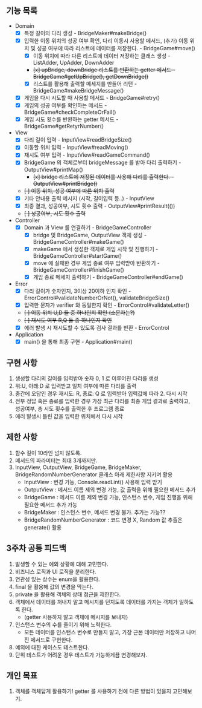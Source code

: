 ## 기능 목록
- Domain
  - [x] 특정 길이의 다리 생성 - BridgeMaker#makeBridge()
  - [x] 입력한 이동 위치의 성공 여부 확인, 다리 이동시 사용할 메서드, (추가) 이동 위치 및 성공 여부에 따라 리스트에 데이터를 저장한다. - BridgeGame#move()
    - [x] 이동 위치에 따라 다른 리스트에 데이터 저장하는 클래스 생성 - ListAdder, UpAdder, DownAdder
    - ~~[x] upBridge, downBridge 리스트를 반환하는 getter 메서드 - BridgeGame#getUpBridge(), getDownBridge()~~
    - [x] 리스트를 활용해 출력할 메세지를 만들어 리턴 - BridgeGame#makeBridgeMessage()
  - [x] 게임을 다시 시도할 때 사용할 메서드 - BridgeGame#retry()
  - [x] 게임의 성공 여부를 확인하는 메서드 - BridgeGame#checkCompleteOrFail()
  - [x] 게임 시도 횟수를 반환하는 getter 메서드 - BridgeGame#getRetyrNumber()
- View
  - [x] 다리 길이 입력 - InputView#readBridgeSize()
  - [x] 이동할 위치 입력 - InputView#readMoving()
  - [x] 재시도 여부 입력 - InputView#readGameCommand()
  - [x] BridgeGame 의 객체로부터 bridgeMessage 를 받아 다리 출력하기 - OutputView#printMap()
    - ~~[x] bridge 리스트에 저장된 데이터를 사용해 다리를 출력한다. - OutputView#printBridge()~~
  - ~~[ ] 이동 위치, 성공 여부에 따른 위치 출력~~
  - [x] 기타 안내용 출력 메시지 (시작, 길이입력 등..) - InputView
  - [x] 최종 결과, 성공여부, 시도 횟수 출력 - OutputView#printResult(())
  - ~~[ ] 성공여부, 시도 횟수 출력~~
- Controller
  - [x] Domain 과 View 를 연결하기  - BridgeGameController
    - [x] bridge 및 BridgeGame, OutputView 객체 생성 - BridgeGameController#makeGame()
    - [x] makeGame 에서 생성한 객체로 게임 시작 및 진행하기 - BridgeGameController#startGame()
    - [x] move 에 실패한 경우 게임 종료 여부 입력받아 반환하기 - BridgeGameController#finishGame()
    - [x] 게임 종료 메세지 출력하기 - BridgeGameController#endGame()
- Error
  - [x] 다리 길이가 숫자인지, 3이상 20이하 인지 확인 - ErrorControl#validateNumberOrNot(), validateBridgeSize()
  - [x] 입력한 문자가 verifier 와 동일한지 확인 - ErrorControl#validateLetter()
  - ~~[ ] 이동 위치 U,D 둘 중 하나인지 확인 (소문자는?)~~
  - ~~[ ] 재시도 여부 R,Q 둘 중 하나인지 확인~~
  - [x] 에러 발생 시 재시도할 수 있도록 검사 결과를 반환 - ErrorControl
- Application
  - [x] main() 을 통해 최종 구현 - Application#main() 

## 구현 사항
1. 생성할 다리의 길이를 입력받아 숫자 0, 1 로 이루어진 다리를 생성
2. 위:U, 아래:D 로 입력받고 일치 여부에 따른 다리를 출력
3. 중간에 오답인 경우 재시도: R, 종료: Q 로 입력받아 입력값에 따라 2. 다시 시작
4. 전부 정답 혹은 종료를 입력한 경우 가장 최근 다리를 최종 게임 결과로 출력하고, 성공여부, 총 시도 횟수를 출력한 후 프로그램 종료
5. 에러 발생시 틀린 값을 입력한 위치에서 다시 시작

## 제한 사항
1. 함수 길이 10라인 넘지 않도록.
2. 메서드의 파라미터는 최대 3개까지만.
3. InputView, OutputView, BridgeGame, BridgeMaker, BridgeRandomNumberGenerator 클래스 아래 제한사항 지키며 활용
   - InputView : 변경 가능, Console.readLint() 사용해 입력 받기
   - OutputView : 메서드 이름 제외 변경 가능, 값 출력을 위해 필요한 메서드 추가
   - BridgeGame : 메서드 이름 제외 변경 가능, 인스턴스 변수, 게임 진행을 위해 필요한 메서드 추가 가능
   - BridgeMaker : 인스턴스 변수, 메서드 변경 불가. 추가는 가능??
   - BridgeRandomNumberGenerator : 코드 변경 X, Random 값 추출은 generate() 활용

## 3주차 공통 피드백
1. 발생할 수 있는 예외 상황에 대해 고민한다.
2. 비즈니스 로직과 UI 로직을 분리한다.
3. 연관성 있는 상수는 enum을 활용한다.
4. final 을 활용해 값의 변경을 막는다.
5. private 을 활용해 객체의 상태 접근을 제한한다.
6. 객체에서 데이터를 꺼내지 말고 메시지를 던지도록 데이터를 가지는 객체가 일하도록 한다.
   - (getter 사용하지 말고 객체에 메시지를 보내자)
7. 인스턴스 변수의 수를 줄이기 위해 노력한다.
   - 모든 데이터를 인스턴스 변수로 만들지 말고, 가장 근본 데이터만 저장하고 나머진 메서드로 구현한다.
8. 예외에 대한 케이스도 테스트한다.
9. 단위 테스트가 어려운 경우 테스트가 가능하게끔 변경해보자.

## 개인 목표
1. 객체를 객체답게 활용하기! getter 를 사용하기 전에 다른 방법이 있을지 고민해보기.